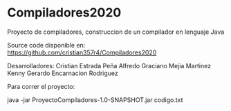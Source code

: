 # Compiladores2020

Proyecto de compiladores, construccion de un compilador en lenguaje Java

Source code disponible en: https://github.com/cristian357r4/Compiladores2020

Desarrolladores:
Cristian Estrada Peña
Alfredo Graciano Mejia Martinez
Kenny Gerardo Encarnacion Rodriguez

Para correr el proyecto:

java -jar ProyectoCompiladores-1.0-SNAPSHOT.jar codigo.txt
